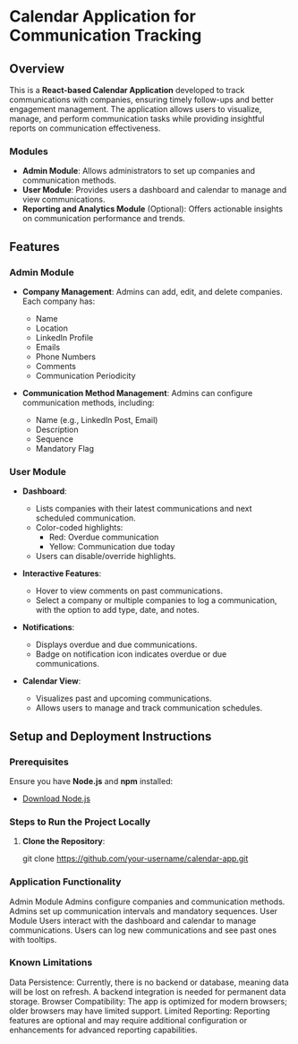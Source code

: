 # Calendar Application for Communication Tracking

## Overview

This is a **React-based Calendar Application** developed to track communications with companies, ensuring timely follow-ups and better engagement management. The application allows users to visualize, manage, and perform communication tasks while providing insightful reports on communication effectiveness.

### Modules

- **Admin Module**: Allows administrators to set up companies and communication methods.
- **User Module**: Provides users a dashboard and calendar to manage and view communications.
- **Reporting and Analytics Module** (Optional): Offers actionable insights on communication performance and trends.

## Features

### Admin Module

- **Company Management**: Admins can add, edit, and delete companies. Each company has:
  - Name
  - Location
  - LinkedIn Profile
  - Emails
  - Phone Numbers
  - Comments
  - Communication Periodicity

- **Communication Method Management**: Admins can configure communication methods, including:
  - Name (e.g., LinkedIn Post, Email)
  - Description
  - Sequence
  - Mandatory Flag

### User Module

- **Dashboard**:
  - Lists companies with their latest communications and next scheduled communication.
  - Color-coded highlights:
    - Red: Overdue communication
    - Yellow: Communication due today
  - Users can disable/override highlights.

- **Interactive Features**:
  - Hover to view comments on past communications.
  - Select a company or multiple companies to log a communication, with the option to add type, date, and notes.

- **Notifications**:
  - Displays overdue and due communications.
  - Badge on notification icon indicates overdue or due communications.

- **Calendar View**:
  - Visualizes past and upcoming communications.
  - Allows users to manage and track communication schedules.



## Setup and Deployment Instructions

### Prerequisites

Ensure you have **Node.js** and **npm** installed:
- [Download Node.js](https://nodejs.org/)

### Steps to Run the Project Locally

1. **Clone the Repository**:
   
   git clone https://github.com/your-username/calendar-app.git


### Application Functionality
Admin Module
Admins configure companies and communication methods.
Admins set up communication intervals and mandatory sequences.
User Module
Users interact with the dashboard and calendar to manage communications.
Users can log new communications and see past ones with tooltips.


### Known Limitations
Data Persistence: Currently, there is no backend or database, meaning data will be lost on refresh. A backend integration is needed for permanent data storage.
Browser Compatibility: The app is optimized for modern browsers; older browsers may have limited support.
Limited Reporting: Reporting features are optional and may require additional configuration or enhancements for advanced reporting capabilities.
